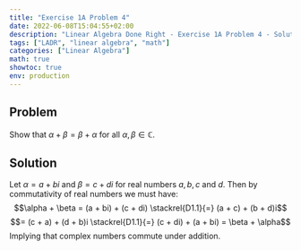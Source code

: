 ```yaml
---
title: "Exercise 1A Problem 4"
date: 2022-06-08T15:04:55+02:00
description: "Linear Algebra Done Right - Exercise 1A Problem 4 - Solution"
tags: ["LADR", "linear algebra", "math"]
categories: ["Linear Algebra"]
math: true
showtoc: true
env: production
---
```


## Problem
Show that $\alpha + \beta = \beta + \alpha$ for all $\alpha, \beta \in \mathbb{C}$.


## Solution
Let $\alpha = a + bi$ and $\beta = c + di$ for real numbers $a,b,c$ and $d$. Then by commutativity of real numbers we must have:
$$\alpha + \beta = (a + bi) + (c + di) \stackrel{D1.1}{=} (a + c) + (b + d)i$$
$$= (c + a) + (d + b)i \stackrel{D1.1}{=} (c + di) + (a + bi) = \beta + \alpha$$
Implying that complex numbers commute under addition.





